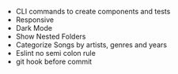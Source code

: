 - CLI commands to create components and tests
- Responsive 
- Dark Mode
- Show Nested Folders 
- Categorize Songs by artists, genres and years
- Eslint no semi colon rule
- git hook before commit